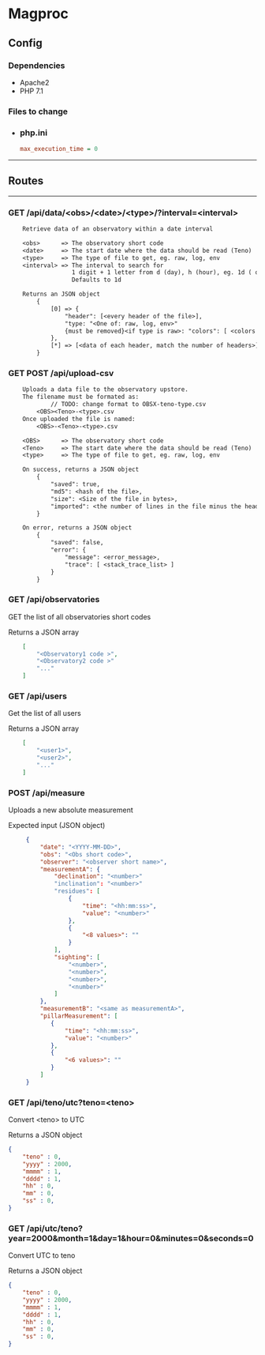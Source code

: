 # Magproc

## Config

### Dependencies

* Apache2
* PHP 7.1

### Files to change

* ### php.ini

    ``` ini
    max_execution_time = 0
    ```

---

## **Routes**

---

### **GET /api/data/\<obs\>/\<date\>/\<type\>/?interval=\<interval\>**

``` txt
    Retrieve data of an observatory within a date interval

    <obs>      => The observatory short code
    <date>     => The start date where the data should be read (Teno)
    <type>     => The type of file to get, eg. raw, log, env
    <interval> => The interval to search for
                  1 digit + 1 letter from d (day), h (hour), eg. 1d ( one day interval )
                  Defaults to 1d

    Returns an JSON object
        {
            [0] => {
                "header": [<every header of the file>],
                "type: "<One of: raw, log, env>"
                {must be removed}<if type is raw>: "colors": [ <colors of the data plots> ]
            },
            [*] => [<data of each header, match the number of headers>]
        }
```

### **GET POST /api/upload-csv**

``` txt
    Uploads a data file to the observatory upstore.
    The filename must be formated as:
            // TODO: change format to OBSX-teno-type.csv
        <OBS><Teno>-<type>.csv
    Once uploaded the file is named:
        <OBS>-<Teno>-<type>.csv

    <OBS>      => The observatory short code
    <Teno>     => The start date where the data should be read (Teno)
    <type>     => The type of file to get, eg. raw, log, env

    On success, returns a JSON object
        {
            "saved": true,
            "md5": <hash of the file>,
            "size": <Size of the file in bytes>,
            "imported": <the number of lines in the file minus the header>
        }

    On error, returns a JSON object
        {
            "saved": false,
            "error": {
                "message": <error_message>,
                "trace": [ <stack_trace_list> ]
            }
        }
```

### **GET /api/observatories**

GET the list of all observatories short codes

Returns a JSON array

``` json
    [
        "<Observatory1 code >",
        "<Observatory2 code >"
        "..."
    ]
```

### **GET /api/users**

Get the list of all users

Returns a JSON array

``` json
    [
        "<user1>",
        "<user2>",
        "..."
    ]
```

### **POST /api/measure**

Uploads a new absolute measurement

Expected input (JSON object)

``` json
     {
         "date": "<YYYY-MM-DD>",
         "obs": "<Obs short code>",
         "observer": "<observer short name>",
         "measurementA": {
             "declination": "<number>"
             "inclination": "<number>"
             "residues": [
                 {
                     "time": "<hh:mm:ss>",
                     "value": "<number>"
                 },
                 {
                     "<8 values>": ""
                 }
             ],
             "sighting": [
                 "<number>",
                 "<number>",
                 "<number>",
                 "<number>"
             ]
         },
         "measurementB": "<same as measurementA>",
         "pillarMeasurement": [
            {
                "time": "<hh:mm:ss>",
                "value": "<number>"
            },
            {
                "<6 values>": ""
            }
         ]
     }

```

### **GET /api/teno/utc?teno=\<teno\>**

Convert \<teno\> to UTC

Returns a JSON object

``` json
{
    "teno" : 0,
    "yyyy" : 2000,
    "mmmm" : 1,
    "dddd" : 1,
    "hh" : 0,
    "mm" : 0,
    "ss" : 0,
}
```

### **GET /api/utc/teno?year=2000&month=1&day=1&hour=0&minutes=0&seconds=0**

Convert UTC to teno

Returns a JSON object

``` json
{
    "teno" : 0,
    "yyyy" : 2000,
    "mmmm" : 1,
    "dddd" : 1,
    "hh" : 0,
    "mm" : 0,
    "ss" : 0,
}
```
